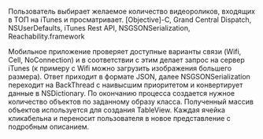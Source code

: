 Пользователь выбирает желаемое количество видеороликов, входящих в ТОП на iTunes и просматривает. 
[Objective]-C, Grand Central Dispatch, NSUserDefaults, iTunes Rest API, NSGSONSerialization, Reachability.framework

Мобильное приложение проверяет доступные варианты связи (Wifi, Cell, NoConnection) и в соответствии с этим делает запрос на сервер iTunes (к примеру с Wifi можно загрузить изображения большего размера). Ответ приходит в формате JSON, далее NSGSONSerialization переходит на BackThread c наивысшим приоритетом и конвертирует данные в NSDictionary. По окончанию процесса создается нужное количество объектов по заданному образу класса. Полученный массив объектов используется для создания TableView. Каждая ячейка кликабельна и переносит пользователя в новое представление с подробным описанием.
